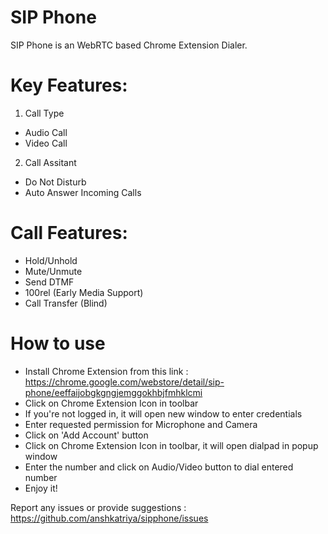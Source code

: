 # SIP Phone
SIP Phone is an WebRTC based Chrome Extension Dialer.

# Key Features:
1) Call Type
- Audio Call
- Video Call
2) Call Assitant
- Do Not Disturb
- Auto Answer Incoming Calls

# Call Features:
- Hold/Unhold
- Mute/Unmute
- Send DTMF
- 100rel (Early Media Support)
- Call Transfer (Blind)

# How to use
- Install Chrome Extension from this link : https://chrome.google.com/webstore/detail/sip-phone/eeffaijobgkgngjemggokhbjfmhklcmi
- Click on Chrome Extension Icon in toolbar
- If you're not logged in, it will open new window to enter credentials
- Enter requested permission for Microphone and Camera
- Click on 'Add Account' button
- Click on Chrome Extension Icon in toolbar, it will open dialpad in popup window
- Enter the number and click on Audio/Video button to dial entered number
- Enjoy it!

Report any issues or provide suggestions : https://github.com/anshkatriya/sipphone/issues
